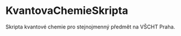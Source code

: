 KvantovaChemieSkripta
=====================

Skripta kvantové chemie pro stejnojmenný předmět na VŠCHT Praha.
